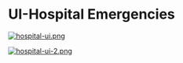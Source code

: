 # UI-Hospital Emergencies
[![hospital-ui.png](https://i.postimg.cc/2SGq97vc/hospital-ui.png)](https://postimg.cc/Jsy4GJpZ)

[![hospital-ui-2.png](https://i.postimg.cc/SNpJyvf1/hospital-ui-2.png)](https://postimg.cc/9zJWb1Sy)
